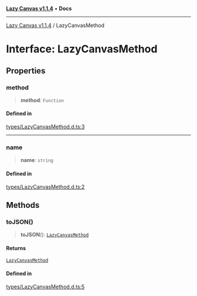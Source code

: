 [**Lazy Canvas v1.1.4**](../README.md) • **Docs**

***

[Lazy Canvas v1.1.4](../globals.md) / LazyCanvasMethod

# Interface: LazyCanvasMethod

## Properties

### method

> **method**: `Function`

#### Defined in

[types/LazyCanvasMethod.d.ts:3](https://github.com/hitomihiumi/lazy-canvas-ts/blob/3e38e3638c393841b578a470cffea72245bb77ec/src/types/LazyCanvasMethod.d.ts#L3)

***

### name

> **name**: `string`

#### Defined in

[types/LazyCanvasMethod.d.ts:2](https://github.com/hitomihiumi/lazy-canvas-ts/blob/3e38e3638c393841b578a470cffea72245bb77ec/src/types/LazyCanvasMethod.d.ts#L2)

## Methods

### toJSON()

> **toJSON**(): [`LazyCanvasMethod`](LazyCanvasMethod.md)

#### Returns

[`LazyCanvasMethod`](LazyCanvasMethod.md)

#### Defined in

[types/LazyCanvasMethod.d.ts:5](https://github.com/hitomihiumi/lazy-canvas-ts/blob/3e38e3638c393841b578a470cffea72245bb77ec/src/types/LazyCanvasMethod.d.ts#L5)
